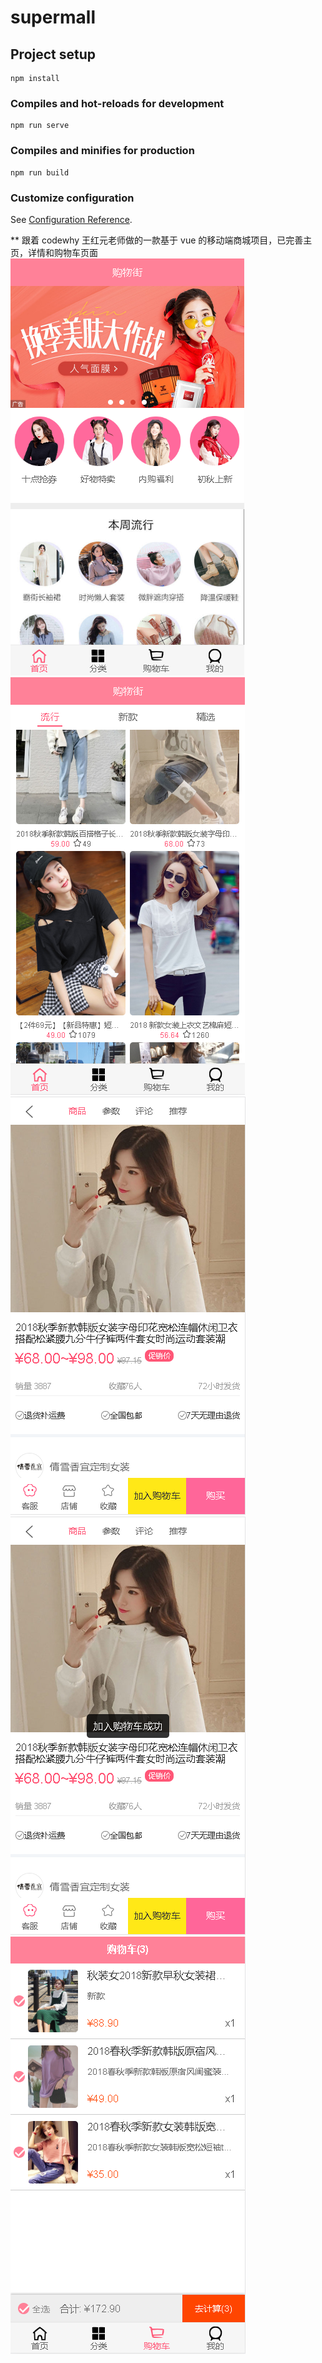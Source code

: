 # supermall

## Project setup

```
npm install
```

### Compiles and hot-reloads for development

```
npm run serve
```

### Compiles and minifies for production

```
npm run build
```

### Customize configuration

See [Configuration Reference](https://cli.vuejs.org/config/).

\*\* 跟着 codewhy 王红元老师做的一款基于 vue 的移动端商城项目，已完善主页，详情和购物车页面
![image](https://github.com/meisonglin/mall/blob/master/imagesShow/1.png)
![image](https://github.com/meisonglin/mall/blob/master/imagesShow/2.png)
![image](https://github.com/meisonglin/mall/blob/master/imagesShow/3.png)
![image](https://github.com/meisonglin/mall/blob/master/imagesShow/4.png)
![image](https://github.com/meisonglin/mall/blob/master/imagesShow/5.png)

